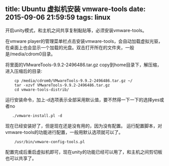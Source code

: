 title: Ubuntu 虚拟机安装 vmware-tools
date: 2015-09-06 21:59:59
tags: linux
---
开启unity模式，和主机之间共享复制黏贴等，必须安装vmware-tools。

在vmware player的管理菜单栏点击安装vmware-tools，会自动加载虚拟光驱，在桌面上也会显示一个加载的光盘。双击打开所在的文件夹，一般是/media/cdrom0目录。

将里面的VMwareTools-9.9.2-2496486.tar.gz copy到home目录下，解压缩，进入压缩后的目录:
```
    cp /media/cdrom0/VMwareTools-9.9.2-2496486.tar.gz ~/
    tar -xzvf VMwareTools-9.9.2-2496486.tar.gz
    cd vmware-tools-distrib/
```

运行安装命令，加上-d选项表示全部采用默认值，要不然得一下一下的选择yes或者no
```
   ./vmware-install.pl -d
```
现在已经安装好了，但是现在还是没有用的，因为没有配置。
运行配置脚本，对vmware-tools的功能进行配置，一般用默认选项就可以了。
```
    /usr/bin/vmware-config-tools.pl 
```
配置完成后重启虚拟机即可，现在unity的功能已经可以用了，和主机之间剪切板也可以共享了。
